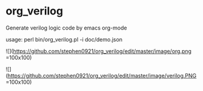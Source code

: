 # org_verilog
Generate verilog logic code by emacs org-mode

usage:
  perl bin/org_verilog.pl -i doc/demo.json
 

![](https://github.com/stephen0921/org_verilog/edit/master/image/org.png =100x100)

![](https://github.com/stephen0921/org_verilog/edit/master/image/verilog.PNG =100x100)

